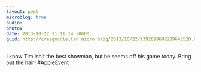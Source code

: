 ```yaml
---
layout: post
microblog: true
audio: 
photo: 
date: 2013-10-22 11:11:14 -0600
guid: http://craigmcclellan.micro.blog/2013/10/22/t392699682289643520.html
---
```

I know Tim isn’t the best showman, but he seems off his game today. Bring out the hair! #AppleEvent
